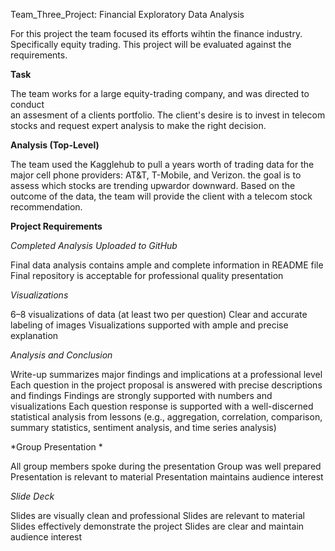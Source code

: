 Team_Three_Project: Financial Exploratory Data Analysis


For this project the team focused its efforts wihtin the finance industry. 
Specifically equity trading.
This project will be evaluated against the requirements.

**Task**

The team works for a large equity-trading company, and was directed to conduct  
an assesment of a clients portfolio. The client's desire is to invest in 
telecom stocks and request expert analysis to make the right decision. 

**Analysis (Top-Level)**

The team used the Kagglehub to pull a years worth of
trading data for the major cell phone providers: AT&T, T-Mobile, and Verizon. 
the goal is to assess which stocks are trending upwardor downward.
Based on the outcome of the  data, the team will provide the client with 
a telecom stock recommendation.


**Project Requirements**

*Completed Analysis Uploaded to GitHub*


Final data analysis contains ample and complete information in README file 
Final repository is acceptable for professional quality presentation 


*Visualizations*


6–8 visualizations of data (at least two per question) 
Clear and accurate labeling of images 
Visualizations supported with ample and precise explanation 


*Analysis and Conclusion*


Write-up summarizes major findings and implications at a professional level 
Each question in the project proposal is answered with precise descriptions and findings 
Findings are strongly supported with numbers and visualizations 
Each question response is supported with a well-discerned statistical analysis from lessons 
(e.g., aggregation, correlation, comparison, summary statistics, sentiment analysis, and time series analysis) 


*Group Presentation *


All group members spoke during the presentation 
Group was well prepared 
Presentation is relevant to material 
Presentation maintains audience interest


*Slide Deck*


Slides are visually clean and professional 
Slides are relevant to material 
Slides effectively demonstrate the project 
Slides are clear and maintain audience interest 
